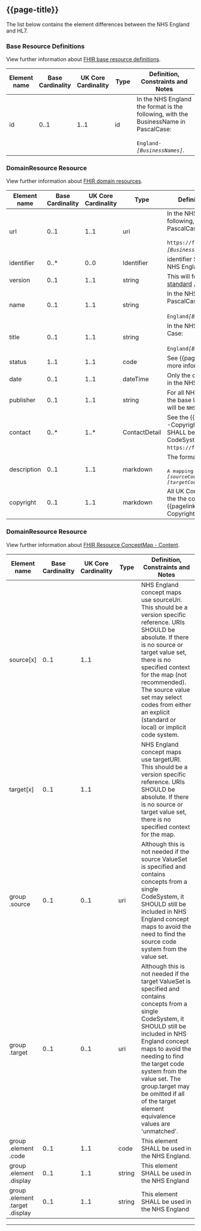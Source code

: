 ## {{page-title}}

The list below contains the element differences between the NHS England and HL7. 

### Base Resource Definitions

View further information about <a href="https://www.hl7.org/fhir/R4/resource.html" Target="_blank">FHIR base resource definitions</a>.   


<table class="assets">
  <thead>
      <tr>
        <th width="15%">Element name</th>
        <th width="10%">Base Cardinality</th>
        <th width="10%">UK Core Cardinality</th>
        <th width="15%">Type</th>
        <th width="50%">Definition, Constraints and Notes</th>
    </tr>
  </thead>
  <tbody>
    <tr>
        <td>id</td>
        <td>0..1</td>
        <td>1..1</td>
        <td>id</td>
        <td>In the NHS England the format is the following, with the BusinessName in PascalCase:<br/><br/><code>England-<i>&lsqb;BusinessNames&rsqb;</i></code>.</td>
    </tr>
    </tbody>
</table>

### DomainResource Resource

View further information about <a href="https://www.hl7.org/fhir/R4/domainresource.html" Target="_blank">FHIR domain resources</a>.

<table class="assets">
  <thead>
      <tr>
        <th width="15%">Element name</th>
        <th width="10%">Base Cardinality</th>
        <th width="10%">UK Core Cardinality</th>
        <th width="15%">Type</th>
        <th width="50%">Definition, Constraints and Notes</th>
    </tr>
  </thead>
  <tbody>
    <tr>
        <td>url</td>
        <td>0..1</td>
        <td>1..1</td>
        <td>uri</td>
        <td>In the NHS England the format is the following, with the BusinessName in PascalCase:<br/><br/><code>https://fhir.nhs.uk/CodeSystem/England-<i>&lsqb;BusinessNames&rsqb;</i></code>.</td>
    </tr>
    <tr>
        <td>identifier</td>
        <td>0..*</td>
        <td>0..0</td>
        <td>Identifier</td>
        <td>identifier SHALL NOT be used within the NHS England</td>
    </tr>
    <tr>
        <td>version</td>
        <td>0..1</td>
        <td>1..1</td>
        <td>string</td>
        <td>This will follow the  <a href="https://semver.org/" Target="_blank">Semantic Versioning standard</a> <code><i>&lsqb;major.minor.patch&rsqb;</i></code>.</td>
    </tr>
    <tr>
        <td>name</td>
        <td>0..1</td>
        <td>1..1</td>
        <td>string</td>
        <td>In the NHS England the format is PascalCase:<br/><br/><code>England<i>&lsqb;BusinessNames&rsqb;</i></code>.</td>
    </tr>
    <tr>
        <td>title</td>
        <td>0..1</td>
        <td>1..1</td>
        <td>string</td>
        <td>In the NHS England the format is Proper Case:<br/><br/><code>England<i>&lsqb;Business Names&rsqb;</i></code>.</td>
    </tr>
    <tr>
        <td>status</td>
        <td>1..1</td>
        <td>1..1</td>
        <td>code</td>
        <td>See {{pagelink:NamingSystem.status}} for more information.</td>
    </tr>
    <tr>
        <td>date</td>
        <td>0..1</td>
        <td>1..1</td>
        <td>dateTime</td>
        <td>Only the date, without time, is populated in the NHS England.</td>
    </tr>
    <tr>
        <td>publisher</td>
        <td>0..1</td>
        <td>1..1</td>
        <td>string</td>
        <td>For all NHS England CodeSystems, where the base URL is <code>https://fhir.nhs.uk</code>, this will be <code>NHS England</code>.</td>
        <tr>
        <td>contact</td>
        <td>0..*</td>
        <td>1..*</td>
        <td>ContactDetail</td>
        <td>See the {{pagelink:Publisher--Contact---Copyright}} for details of how this SHALL be populated for all UK Core CodeSystems, where the base URL is <code> https://fhir.nhs.uk/</code>.</td>
    </tr>
    <tr>
        <td>description</td>
        <td>0..1</td>
        <td>1..1</td>
        <td>markdown</td>
        <td>The format should be as follows:<br/><br/><samp>A mapping between codes from <i>&lsqb;sourceCodeSystem&rsqb;</i> and codes from <i>&lsqb;targetCodeSystem&rsqb;&quot;</i>.</samp></td>
    </tr>
    <tr>
        <td>copyright</td>
        <td>0..1</td>
        <td>1..1</td>
        <td>markdown</td>
        <td>All UK Core CodeSystems SHALL contain the the copyright as listed in {{pagelink:Publisher--Contact---Copyright}}</td>
    </tr>
    </tbody>
</table>

### DomainResource Resource

View further information about <a href="https://hl7.org/fhir/R4/conceptmap.html" Target="_blank">FHIR Resource ConceptMap - Content</a>.

<table class="assets">
  <thead>
      <tr>
        <th width="15%">Element name</th>
        <th width="10%">Base Cardinality</th>
        <th width="10%">UK Core Cardinality</th>
        <th width="15%">Type</th>
        <th width="50%">Definition, Constraints and Notes</th>
    </tr>
  </thead>
  <tbody>
    <tr>
        <td>source&lsqb;x&rsqb;</td>
        <td>0..1</td>
        <td>1..1</td>
        <td></td>
        <td>NHS England concept maps use sourceUri. This should be a version specific reference. URIs SHOULD be absolute. If there is no source or target value set, there is no specified context for the map (not recommended). The source value set may select codes from either an explicit (standard or local) or implicit code system.</td>
    </tr>
    <tr>
        <td>target&lsqb;x&rsqb;</td>
        <td>0..1</td>
        <td>1..1</td>
        <td></td>
        <td>NHS England concept maps use targetURI. This should be a version specific reference. URIs SHOULD be absolute. If there is no source or target value set, there is no specified context for the map.</td>
    </tr>
    <tr>
        <td>group<br>.source</td>
        <td>0..1</td>
        <td>0..1</td>
        <td>uri</td>
        <td>Although this is not needed if the source ValueSet is specified and contains concepts from a single CodeSystem, it SHOULD still be included in NHS England concept maps to avoid the need to find the source code system from the value set.</td>
    </tr>
    <tr>
        <td>group<br>.target</td>
        <td>0..1</td>
        <td>0..1</td>
        <td>uri</td>
        <td>Although this is not needed if the target ValueSet is specified and contains concepts from a single CodeSystem, it SHOULD still be included in NHS England concept maps to avoid the needing to find the target code system from the value set. The group.target may be omitted if all of the target element equivalence values are 'unmatched'.</td>
    </tr>
    <tr>
        <td>group<br>.element<br>.code</td>
        <td>0..1</td>
        <td>1..1</td>
        <td>code</td>
        <td>This element SHALL be used in the NHS England.</td>
    </tr>
    <tr>
        <td>group<br>.element<br>.display</td>
        <td>0..1</td>
        <td>1..1</td>
        <td>string</td>
        <td>This element SHALL be used in the NHS England</td>
    </tr>
    <tr>
        <td>group<br>.element<br>.target<br>.display</td>
        <td>0..1</td>
        <td>1..1</td>
        <td>string</td>
        <td>This element SHALL be used in the NHS England</td>
    </tr>
  </tbody>
</table>

---
